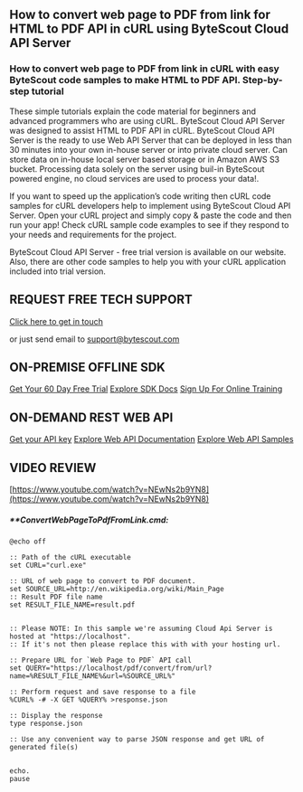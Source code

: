 ## How to convert web page to PDF from link for HTML to PDF API in cURL using ByteScout Cloud API Server

### How to convert web page to PDF from link in cURL with easy ByteScout code samples to make HTML to PDF API. Step-by-step tutorial

These simple tutorials explain the code material for beginners and advanced programmers who are using cURL. ByteScout Cloud API Server was designed to assist HTML to PDF API in cURL. ByteScout Cloud API Server is the ready to use Web API Server that can be deployed in less than 30 minutes into your own in-house server or into private cloud server. Can store data on in-house local server based storage or in Amazon AWS S3 bucket. Processing data solely on the server using buil-in ByteScout powered engine, no cloud services are used to process your data!.

If you want to speed up the application’s code writing then cURL code samples for cURL developers help to implement using ByteScout Cloud API Server. Open your cURL project and simply copy & paste the code and then run your app! Check cURL sample code examples to see if they respond to your needs and requirements for the project.

ByteScout Cloud API Server - free trial version is available on our website. Also, there are other code samples to help you with your cURL application included into trial version.

## REQUEST FREE TECH SUPPORT

[Click here to get in touch](https://bytescout.zendesk.com/hc/en-us/requests/new?subject=ByteScout%20Cloud%20API%20Server%20Question)

or just send email to [support@bytescout.com](mailto:support@bytescout.com?subject=ByteScout%20Cloud%20API%20Server%20Question) 

## ON-PREMISE OFFLINE SDK 

[Get Your 60 Day Free Trial](https://bytescout.com/download/web-installer?utm_source=github-readme)
[Explore SDK Docs](https://bytescout.com/documentation/index.html?utm_source=github-readme)
[Sign Up For Online Training](https://academy.bytescout.com/)


## ON-DEMAND REST WEB API

[Get your API key](https://pdf.co/documentation/api?utm_source=github-readme)
[Explore Web API Documentation](https://pdf.co/documentation/api?utm_source=github-readme)
[Explore Web API Samples](https://github.com/bytescout/ByteScout-SDK-SourceCode/tree/master/PDF.co%20Web%20API)

## VIDEO REVIEW

[https://www.youtube.com/watch?v=NEwNs2b9YN8](https://www.youtube.com/watch?v=NEwNs2b9YN8)




<!-- code block begin -->

##### ****ConvertWebPageToPdfFromLink.cmd:**
    
```
@echo off

:: Path of the cURL executable
set CURL="curl.exe"

:: URL of web page to convert to PDF document.
set SOURCE_URL=http://en.wikipedia.org/wiki/Main_Page
:: Result PDF file name
set RESULT_FILE_NAME=result.pdf


:: Please NOTE: In this sample we're assuming Cloud Api Server is hosted at "https://localhost". 
:: If it's not then please replace this with with your hosting url.

:: Prepare URL for `Web Page to PDF` API call
set QUERY="https://localhost/pdf/convert/from/url?name=%RESULT_FILE_NAME%&url=%SOURCE_URL%"

:: Perform request and save response to a file
%CURL% -# -X GET %QUERY% >response.json

:: Display the response
type response.json

:: Use any convenient way to parse JSON response and get URL of generated file(s)


echo.
pause
```

<!-- code block end -->